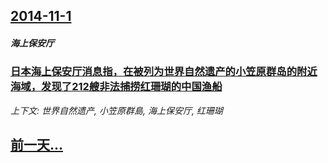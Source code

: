 ## [2014-11-1](/news/2014/11/1/index.md)

##### 海上保安厅
### [ 日本海上保安厅消息指，在被列为世界自然遗产的小笠原群岛的附近海域，发现了212艘非法捕捞红珊瑚的中国渔船](/news/2014/11/1/日本海上保安厅消息指-在被列为世界自然遗产的小笠原群岛的附近海域-发现了212艘非法捕捞红珊瑚的中国渔船.md)
_上下文: 世界自然遗产, 小笠原群島, 海上保安厅, 红珊瑚_

## [前一天...](/news/2014/10/31/index.md)

